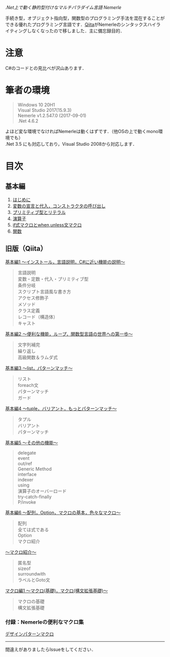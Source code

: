 *.Net上で動く静的型付けなマルチパラダイム言語 Nemerle*

手続き型，オブジェクト指向型，関数型のプログラミング手法を混在することができる優れたプログラミング言語です．[Qiita](https://qiita.com/Gnico/items/49a1f2978bd9990b8e61)がNemerleのシンタックスハイライティングしなくなったので移しました．主に備忘録目的．
# 注意
C#のコードとの見比べが沢山あります．  

# 筆者の環境
>Windows 10 20H1  
>Visual Studio 2017(15.9.3)  
>Nemerle v1.2.547.0 (2017-09-01)  
>.Net 4.6.2

よほど変な環境でなければNemerleは動くはずです．（他OSの上で動くmono環境でも）  
.Net 3.5 にも対応しており，Visual Studio 2008から対応します．

# 目次
## 基本編
1. [はじめに](basic/1.firststep.md) 
2. [変数の宣言と代入，コンストラクタの呼び出し](basic/2.variables.md) 
3. [プリミティブ型とリテラル](basic/3.primitive_types.md)
4. [演算子](basic/4.operators.md)
5. [if式マクロとwhen,unless文マクロ](basic/5.if_when_unless.md)
6. [関数](basic/6.function.md)

## 旧版（Qiita）
[基本編1 ～インストール，言語説明，C#に近い機能の説明～](http://qiita.com/Gnico/items/c32185c8900215cd790b)  
>言語説明  
変数・定数・代入・プリミティブ型  
条件分岐  
スクリプト言語風な書き方  
アクセス修飾子  
メソッド  
クラス定義  
レコード（構造体）  
キャスト  

[基本編2 ～便利な機能，ループ，関数型言語の世界への第一歩～](http://qiita.com/Gnico/items/43a84aed8e8d6468ba47)  
>文字列補完  
繰り返し  
高級関数＆ラムダ式  

[基本編3 ～list，パターンマッチ～](http://qiita.com/Gnico/items/cd7f32aa8c973df0711e)  
>リスト  
foreach文  
パターンマッチ  
ガード  

[基本編4 ～tuple，バリアント，もっとパターンマッチ～](http://qiita.com/Gnico/items/72d8f17fef52100963a6)  
>タプル  
バリアント  
パターンマッチ  

[基本編5 ～その他の機能～](http://qiita.com/Gnico/items/6168e9aefcf83b5096b0)  
>delegate  
event  
out/ref  
Generic Method  
interface  
indexer  
using  
演算子のオーバーロード  
try-catch-finally  
P/invoke  

[基本編6 ～配列，Option，マクロの基本，色々なマクロ～](http://qiita.com/Gnico/items/19ee4aebcda592947d01)  
>配列  
全ては式である  
Option  
マクロ紹介  

[～マクロ紹介～](http://qiita.com/Gnico/items/1327bba77977e716c58d)  
> 匿名型  
sizeof  
surroundwith  
ラベルとGoto文  

[マクロ編1 ～マクロ(基礎)，マクロ(構文拡張基礎)～](http://qiita.com/Gnico/items/25735e41e21f7ce4098a)  
>マクロの基礎  
構文拡張基礎  

### 付録：Nemerleの便利なマクロ集
[デザインパターンマクロ](http://qiita.com/Gnico/items/8447e418aaf295cf387e)

***
間違えがありましたらIssueをしてください．
